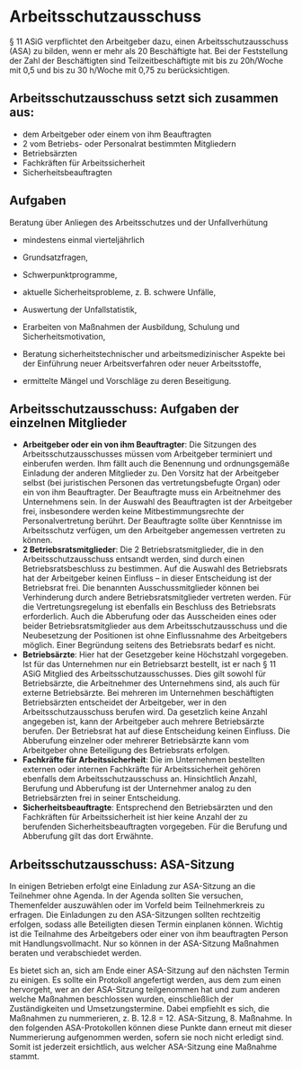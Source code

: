 # Arbeitsschutzausschuss
§ 11 ASiG verpflichtet den Arbeitgeber dazu, einen Arbeitsschutzausschuss (ASA) zu bilden, wenn er mehr als 20 Beschäftigte hat. Bei der Feststellung der Zahl der Beschäftigten sind Teilzeitbeschäftigte mit bis zu 20h/Woche mit 0,5 und bis zu 30 h/Woche mit 0,75 zu berücksichtigen. 

## Arbeitsschutzausschuss setzt sich zusammen aus:
- dem Arbeitgeber oder einem von ihm Beauftragten
- 2 vom Betriebs- oder Personalrat bestimmten Mitgliedern
- Betriebsärzten
- Fachkräften für Arbeitssicherheit
- Sicherheitsbeauftragten


## Aufgaben
Beratung über Anliegen des Arbeitsschutzes und der Unfallverhütung
- mindestens einmal vierteljährlich

- Grundsatzfragen,
- Schwerpunktprogramme,
- aktuelle Sicherheitsprobleme, z. B. schwere Unfälle,
- Auswertung der Unfallstatistik,
- Erarbeiten von Maßnahmen der Ausbildung, Schulung und Sicherheitsmotivation,
- Beratung sicherheitstechnischer und arbeitsmedizinischer Aspekte bei der Einführung neuer Arbeitsverfahren oder neuer Arbeitsstoffe,
- ermittelte Mängel und Vorschläge zu deren Beseitigung.


## Arbeitsschutzausschuss: Aufgaben der einzelnen Mitglieder

- **Arbeitgeber oder ein von ihm Beauftragter**: Die Sitzungen des Arbeitsschutzausschusses müssen vom Arbeitgeber terminiert und einberufen werden. Ihm fällt auch die Benennung und ordnungsgemäße Einladung der anderen Mitglieder zu. Den Vorsitz hat der Arbeitgeber selbst (bei juristischen Personen das vertretungsbefugte Organ) oder ein von ihm Beauftragter. Der Beauftragte muss ein Arbeitnehmer des Unternehmens sein. In der Auswahl des Beauftragten ist der Arbeitgeber frei, insbesondere werden keine Mitbestimmungsrechte der Personalvertretung berührt. Der Beauftragte sollte über Kenntnisse im Arbeitsschutz verfügen, um den Arbeitgeber angemessen vertreten zu können.
- **2 Betriebsratsmitglieder**: Die 2 Betriebsratsmitglieder, die in den Arbeitsschutzausschuss entsandt werden, sind durch einen Betriebsratsbeschluss zu bestimmen. Auf die Auswahl des Betriebsrats hat der Arbeitgeber keinen Einfluss – in dieser Entscheidung ist der Betriebsrat frei. Die benannten Ausschussmitglieder können bei Verhinderung durch andere Betriebsratsmitglieder vertreten werden. Für die Vertretungsregelung ist ebenfalls ein Beschluss des Betriebsrats erforderlich. Auch die Abberufung oder das Ausscheiden eines oder beider Betriebsratsmitglieder aus dem Arbeitsschutzausschuss und die Neubesetzung der Positionen ist ohne Einflussnahme des Arbeitgebers möglich. Einer Begründung seitens des Betriebsrats bedarf es nicht.
- **Betriebsärzte**: Hier hat der Gesetzgeber keine Höchstzahl vorgegeben. Ist für das Unternehmen nur ein Betriebsarzt bestellt, ist er nach § 11 ASiG Mitglied des Arbeitsschutzausschusses. Dies gilt sowohl für Betriebsärzte, die Arbeitnehmer des Unternehmens sind, als auch für externe Betriebsärzte. Bei mehreren im Unternehmen beschäftigten Betriebsärzten entscheidet der Arbeitgeber, wer in den Arbeitsschutzausschuss berufen wird. Da gesetzlich keine Anzahl angegeben ist, kann der Arbeitgeber auch mehrere Betriebsärzte berufen. Der Betriebsrat hat auf diese Entscheidung keinen Einfluss. Die Abberufung einzelner oder mehrerer Betriebsärzte kann vom Arbeitgeber ohne Beteiligung des Betriebsrats erfolgen.
- **Fachkräfte für Arbeitssicherheit**: Die im Unternehmen bestellten externen oder internen Fachkräfte für Arbeitssicherheit gehören ebenfalls dem Arbeitsschutzausschuss an. Hinsichtlich Anzahl, Berufung und Abberufung ist der Unternehmer analog zu den Betriebsärzten frei in seiner Entscheidung.
- **Sicherheitsbeauftragte**: Entsprechend den Betriebsärzten und den Fachkräften für Arbeitssicherheit ist hier keine Anzahl der zu berufenden Sicherheitsbeauftragten vorgegeben. Für die Berufung und Abberufung gilt das dort Erwähnte.

## Arbeitsschutzausschuss: ASA-Sitzung
In einigen Betrieben erfolgt eine Einladung zur ASA-Sitzung an die Teilnehmer ohne Agenda. In der Agenda sollten Sie versuchen, Themenfelder auszuwählen oder im Vorfeld beim Teilnehmerkreis zu erfragen. Die Einladungen zu den ASA-Sitzungen sollten rechtzeitig erfolgen, sodass alle Beteiligten diesen Termin einplanen können. Wichtig ist die Teilnahme des Arbeitgebers oder einer von ihm beauftragten Person mit Handlungsvollmacht. Nur so können in der ASA-Sitzung Maßnahmen beraten und verabschiedet werden.

Es bietet sich an, sich am Ende einer ASA-Sitzung auf den nächsten Termin zu einigen. Es sollte ein Protokoll angefertigt werden, aus dem zum einen hervorgeht, wer an der ASA-Sitzung teilgenommen hat und zum anderen welche Maßnahmen beschlossen wurden, einschließlich der Zuständigkeiten und Umsetzungstermine. Dabei empfiehlt es sich, die Maßnahmen zu nummerieren, z. B. 12.8 = 12. ASA-Sitzung, 8. Maßnahme. In den folgenden ASA-Protokollen können diese Punkte dann erneut mit dieser Nummerierung aufgenommen werden, sofern sie noch nicht erledigt sind. Somit ist jederzeit ersichtlich, aus welcher ASA-Sitzung eine Maßnahme stammt.